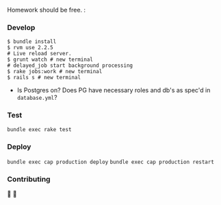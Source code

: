 Homework should be free.
:

### Develop
```shell
$ bundle install
$ rvm use 2.2.5
# Live reload server.
$ grunt watch # new terminal
# delayed_job start background processing
$ rake jobs:work # new terminal
$ rails s # new terminal
```
- Is Postgres on? Does PG have necessary roles and db's as spec'd in `database.yml`?


### Test
`bundle exec rake test`

### Deploy
`bundle exec cap production deploy`
`bundle exec cap production restart`

### Contributing
:clap:
:clap:



